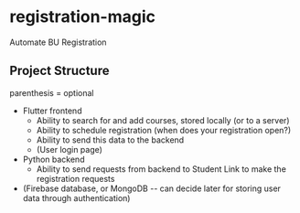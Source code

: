 # registration-magic
Automate BU Registration


## Project Structure

parenthesis = optional

- Flutter frontend
  - Ability to search for and add courses, stored locally (or to a server)
  - Ability to schedule registration (when does your registration open?)
  - Ability to send this data to the backend
  - (User login page)
- Python backend
  - Ability to send requests from backend to Student Link to make the registration requests
- (Firebase database, or MongoDB -- can decide later for storing user data through authentication)
